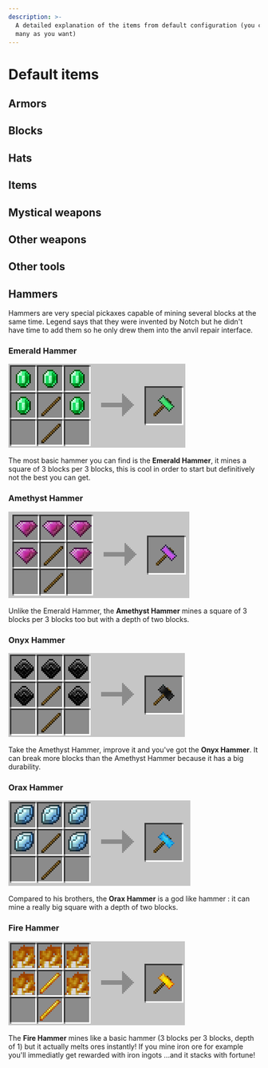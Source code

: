 ```yaml
---
description: >-
  A detailed explanation of the items from default configuration (you can add as
  many as you want)
---
```


# Default items

## Armors

## Blocks

## Hats

## Items

## Mystical weapons

## Other weapons

## Other tools

## Hammers

Hammers are very special pickaxes capable of mining several blocks at the same time. Legend says that they were invented by Notch but he didn't have time to add them so he only drew them into the anvil repair interface.

### **Emerald Hammer**

![Emerald Hammer](../.gitbook/assets/emerald-hammer.png)

The most basic hammer you can find is the **Emerald Hammer**, it mines a square of 3 blocks per 3 blocks, this is cool in order to start but definitively not the best you can get.

### Amethyst Hammer

![Amethyst Hammer recipe](../.gitbook/assets/amethyst-hammer.png)

Unlike the Emerald Hammer, the **Amethyst Hammer** mines a square of 3 blocks per 3 blocks too but with a depth of two blocks.

### Onyx Hammer

![Onyx Hammer recipe](../.gitbook/assets/onyx-hammer.png)

Take the Amethyst Hammer, improve it and you've got the **Onyx Hammer**. It can break more blocks than the Amethyst Hammer because it has a big durability.

### Orax Hammer

![Orax Hammer recipe](../.gitbook/assets/orax-hammer.png)

Compared to his brothers, the **Orax Hammer** is a god like hammer : it can mine a really big square with a depth of two blocks.

### Fire Hammer

![Fire Hammer recipe](../.gitbook/assets/fire-hammer.png)

The **Fire Hammer** mines like a basic hammer \(3 blocks per 3 blocks, depth of 1\) but it actually melts ores instantly! If you mine iron ore for example you'll immediatly get rewarded with iron ingots ...and it stacks with fortune!

